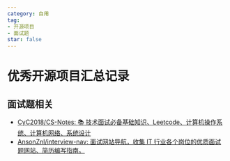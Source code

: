 ```yaml
---
category: 自用
tag: 
- 开源项目
- 面试题
star: false
---
```


# 优秀开源项目汇总记录

## 面试题相关

- [CyC2018/CS-Notes: :books: 技术面试必备基础知识、Leetcode、计算机操作系统、计算机网络、系统设计](https://github.com/CyC2018/CS-Notes)
- [AnsonZnl/interview-nav: 面试网站导航，收集 IT 行业各个岗位的优质面试题网站、简历编写指南。](https://github.com/AnsonZnl/interview-nav)